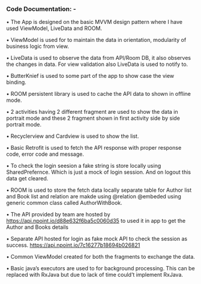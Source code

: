 ### Code Documentation: -

• The App is designed on the basic MVVM design pattern where I have used ViewModel, LiveData and ROOM.

• ViewModel is used for to maintain the data in orientation, modularity of business logic from view.

• LiveData is used to observe the data from API/Room DB, it also observes the changes in data. For view validation also LiveData is used to notify to.

• ButterKnief is used to some part of the app to show case the view binding.

• ROOM persistent library is used to cache the API data to shown in offline mode.

• 2 activities having 2 different fragment are used to show the data in portrait mode and these 2 fragment shown in first activity side by side portrait mode.

• Recyclerview and Cardview is used to show the list.

• Basic Retrofit is used to fetch the API response with proper response code, error code and message.

• To check the login seesion a fake string is store locally using SharedPrefernce. Which is just a mock of login session. And on logout this data get cleared.

• ROOM is used to store the fetch data locally separate table for Author list and Book list and relation are makde using @relation @embeded using generic common class called AuthorWithBook.

• The API provided by team are hosted by https://api.npoint.io/d88e632f6ba5c0060d35 to used it in app to get the Author and Books details

• Separate API hosted for login as fake mock API to check the session as success. https://api.npoint.io/7c16277b18694b026821

• Common ViewModel created for both the fragments to exchange the data.

• Basic java’s executors are used to for background processing. This can be replaced with RxJava but due to lack of time could’t implement RxJava.

